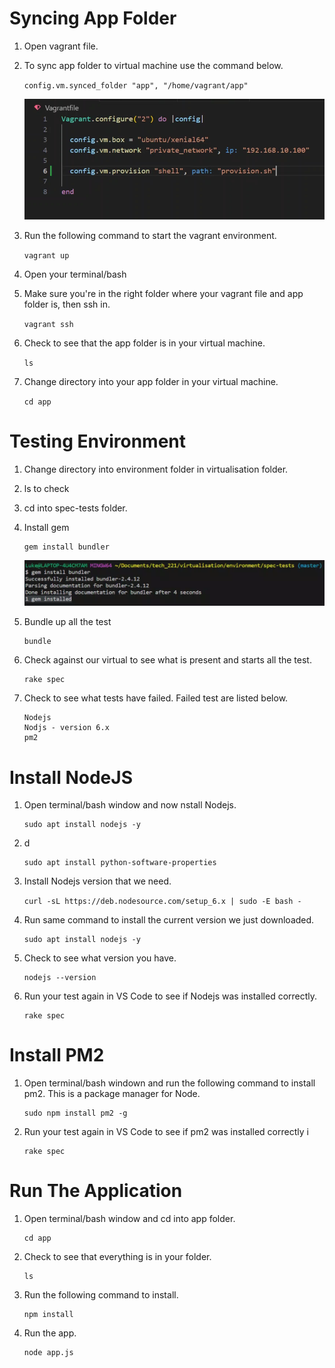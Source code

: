 # Syncing App Folder

1. Open vagrant file.

2. To sync app folder to virtual machine use the command below.
   
    `config.vm.synced_folder "app", "/home/vagrant/app"`

    ![Alt text](img/sync%20app%20folder.png)

3. Run the following command to start the vagrant environment. 

    `vagrant up`

4. Open your terminal/bash

5. Make sure you're in the right folder where your vagrant file and app folder is, then ssh in.

    `vagrant ssh`

6. Check to see that the app folder is in your virtual machine.

    `ls`

7. Change directory into your app folder in your virtual machine.

    `cd app`

# Testing Environment

1. Change directory into environment folder in virtualisation folder.

2. ls to check

3. cd into spec-tests folder.

4. Install gem
   
   ```
   gem install bundler
   ```

   ![Alt text](img/gem%20install%20bundler.png)

5. Bundle up all the test

    ```
    bundle
    ```

6. Check against our virtual to see what is present and starts all the test.
   
   ```
   rake spec
   ```

7. Check to see what tests have failed. Failed test are listed below.
   
   ```
   Nodejs
   Nodjs - version 6.x
   pm2
   ```

# Install NodeJS

1. Open terminal/bash window and now nstall Nodejs.

    ```
    sudo apt install nodejs -y
    ```

2. d
    
    ```
    sudo apt install python-software-properties
    ```

3. Install Nodejs version that we need.

    `curl -sL https://deb.nodesource.com/setup_6.x | sudo -E bash -`

4. Run same command to install the current version we just downloaded.
    
    ```
    sudo apt install nodejs -y
    ```

5. Check to see what version you have.
    
    ```
    nodejs --version
    ```

6. Run your test again in VS Code to see if Nodejs was installed correctly.

    ```
    rake spec
    ```

# Install PM2

1. Open terminal/bash windown and run the following command to install pm2. This is a package manager for Node.

    ```
    sudo npm install pm2 -g
    ```

2. Run your test again in VS Code to see if pm2 was installed correctly i

    ```
    rake spec
    ```

# Run The Application

1. Open terminal/bash window and cd into app folder.
   
   ```
   cd app
   ```

2. Check to see that everything is in your folder.

    ```
    ls
    ```

3. Run the following command to install.

    ```
    npm install
    ```

4. Run the app.

    ```
    node app.js
    ```